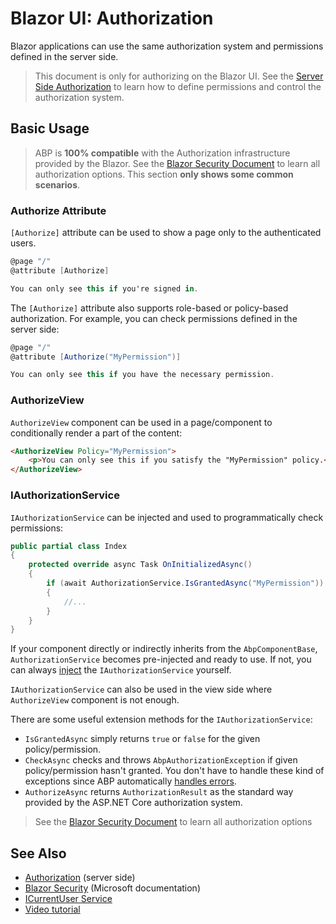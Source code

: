 # Blazor UI: Authorization

Blazor applications can use the same authorization system and permissions defined in the server side.

> This document is only for authorizing on the Blazor UI. See the [Server Side Authorization](../../fundamentals/authorization.md) to learn how to define permissions and control the authorization system.

## Basic Usage

> ABP is **100% compatible** with the Authorization infrastructure provided by the Blazor. See the [Blazor Security Document](https://docs.microsoft.com/en-us/aspnet/core/blazor/security/) to learn all authorization options. This section **only shows some common scenarios**.

### Authorize Attribute

`[Authorize]` attribute can be used to show a page only to the authenticated users.

````csharp
@page "/"
@attribute [Authorize]

You can only see this if you're signed in.
````

The `[Authorize]` attribute also supports role-based or policy-based authorization. For example, you can check permissions defined in the server side:

````csharp
@page "/"
@attribute [Authorize("MyPermission")]

You can only see this if you have the necessary permission.
````

### AuthorizeView

`AuthorizeView` component can be used in a page/component to conditionally render a part of the content:

````html
<AuthorizeView Policy="MyPermission">
    <p>You can only see this if you satisfy the "MyPermission" policy.</p>
</AuthorizeView>
````

### IAuthorizationService

`IAuthorizationService` can be injected and used to programmatically check permissions:

````csharp
public partial class Index
{
    protected override async Task OnInitializedAsync()
    {
        if (await AuthorizationService.IsGrantedAsync("MyPermission"))
        {
            //...
        }
    }
}
````

If your component directly or indirectly inherits from the `AbpComponentBase`, `AuthorizationService` becomes pre-injected and ready to use. If not, you can always [inject](../../fundamentals/dependency-injection.md) the `IAuthorizationService` yourself.

`IAuthorizationService` can also be used in the view side where `AuthorizeView` component is not enough.

There are some useful extension methods for the `IAuthorizationService`:

* `IsGrantedAsync` simply returns `true` or `false` for the given policy/permission.
* `CheckAsync` checks and throws `AbpAuthorizationException` if given policy/permission hasn't granted. You don't have to handle these kind of exceptions since ABP automatically [handles errors](Error-Handling.md).
* `AuthorizeAsync` returns `AuthorizationResult` as the standard way provided by the ASP.NET Core authorization system.

> See the [Blazor Security Document](https://docs.microsoft.com/en-us/aspnet/core/blazor/security/) to learn all authorization options

## See Also

* [Authorization](../../fundamentals/authorization.md) (server side)
* [Blazor Security](https://docs.microsoft.com/en-us/aspnet/core/blazor/security/) (Microsoft documentation)
* [ICurrentUser Service](../../infrastructure/current-user.md)
* [Video tutorial](https://abp.io/video-courses/essentials/authorization)
